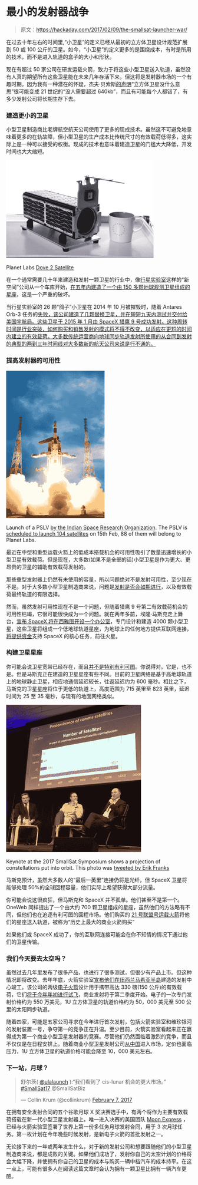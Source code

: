 # 最小的发射器战争

> 原文：<https://hackaday.com/2017/02/09/the-smallsat-launcher-war/>

在过去十年左右的时间里,“小卫星”的定义已经从最初的立方体卫星设计规范扩展到 50 或 100 公斤的卫星。如今，“小卫星”的定义更多的是围绕成本，有时是所用的技术，而不是进入轨道的盒子的大小和形状。

现在有超过 50 家公司在研发运载火箭，致力于将这些小型卫星送入轨道，虽然没有人真的期望所有这些卫星能在未来几年存活下来，但这将是发射器市场的一个有趣时期。因为我有一种潜在的怀疑，杰夫·贝索斯[的声明](https://thescene.com/watch/vanityfair/the-new-establishment-summit-the-power-of-jeff-bezos)“立方体卫星没什么意思”很可能变成 21 世纪的“没人需要超过 640kb”，而且有可能每个人都错了，有多少发射公司将长期生存下去。

### 建造更小的卫星

小型卫星制造商比老牌航空航天公司使用了更多的现成技术。虽然这不可避免地意味着更多的在轨故障，但小型卫星的生产成本比传统尺寸的有效载荷低得多，这实际上是一种可以接受的权衡。现成的技术也意味着建造卫星的门槛大大降低，开发时间也大大缩短。

![Planet Labs Dove 2 Satellite](img/df71dbb1b9be82186da7a3ac232a7e7a.png)

Planet Labs [Dove 2 Satellite](https://www.planet.com/pulse/dove2/)

在一个通常需要几十年来建造和发射一颗卫星的行业中，像[行星实验室](https://www.planet.com/)这样的“新空间”公司从一个车库开始，[在五年内建造了一个由 150 多颗地球观测卫星组成的星座](https://www.itu.int/en/ITU-R/space/workshops/2015-prague-small-sat/Presentations/Planet-Labs-Safyan.pdf)，这是一个严重的破坏。

当行星实验室的 26 颗“鸽子”小卫星在 2014 年 10 月被摧毁时，随着 Antares Orb-3 任务的[失败，该公司建造了几颗替换卫星，并在短短九天内测试并交付给美国宇航局。这些卫星于 2015 年 1 月由 SpaceX 猎鹰 9 号成功发射。这种周转时间是行业突破，如何购买和销售发射的模式将不得不改变，以适应在更短的时间内建立的有效载荷。大多数传统运营商向地球同步轨道发射所使用的从合同到发射的典型的两到三年时间线对大多数新的航天公司来说是行不通的。](http://www.universetoday.com/116639/antares-orb-3-rocket-explosion-and-frightening-incineration-captured-by-up-close-launch-pad-videosphotos-pt-2/)

### 提高发射器的可用性

![Launch of a PSLV by the Indian Space Research Organization](img/459995fedd6e43871089330ff870daa5.png)

Launch of a PSLV [by the Indian Space Research Organization](http://dos.gov.in/pslv-c11-chandrayaan-1/pslv-c11-chandrayaan-1-gallery). The PSLV is [scheduled to launch 104 satellites](http://tech.firstpost.com/news-analysis/isros-mid-february-pslv-c37-launch-of-104-satellites-to-have-88-satellites-from-planet-labs-360922.html) on 15th Feb, 88 of them will belong to Planet Labs.

最近在中型和重型运载火箭上的低成本搭载机会的可用性吸引了数量迅速增长的小型卫星有效载荷。但是现在，大多数(如果不是全部的话)小型卫星是作为更大、更昂贵的卫星的辅助有效载荷发射的。

那些重型发射器上仍然有未使用的容量，所以问题绝对不是发射可用性，至少现在不是。对于大多数小型卫星制造商来说，问题是[发射是否会如期进行](http://spacenews.com/spire-deploys-four-satellites-from-cygnus/#sthash.LdfW8bfF.dpuf)，以及有效载荷最终轨道的有限选择。

然而，虽然发射可用性现在不是一个问题，但随着猎鹰 9 号第二有效载荷机会的可用性枯竭，它很可能很快成为一个问题。就在两年多前，埃隆·马斯克走上舞台，[宣布 SpaceX 将在西雅图开设一个办公室](https://www.youtube.com/watch?v=AHeZHyOnsm4)，专门设计和建造 4000 颗小型卫星，这些卫星将组成一个低地球轨道星座，为地球上的任何地方提供互联网连接，[将提供资金](http://www.wsj.com/articles/exclusive-peek-at-spacex-data-shows-loss-in-2015-heavy-expectations-for-nascent-internet-service-1484316455)支持 SpaceX 的核心任务，前往火星。

### 构建卫星星座

你可能会说卫星宽带已经存在，而且[并不是特别有利可图](http://www.airspacemag.com/space/the-rise-and-fall-and-rise-of-iridium-5615034/)。你说得对。它是，也不是。但是马斯克正在建造的卫星星座有些不同。目前的卫星网络是基于高地球轨道上的地球静止卫星，相应地通信延迟较长，往返延迟约为 600 毫秒。相比之下，马斯克的卫星星座将位于更低的轨道上，高度范围为 715 英里至 823 英里，延迟时间为 25 至 35 毫秒，与现有的地面网络类似。

![Keynote at the 2017 SmallSat Symposium shows a projection of constellations put into orbit. This photo was tweeted by Erik Franks](img/e96352e65791d2d7626114ce42e1fe17.png)

Keynote at the 2017 SmallSat Symposium shows a projection of constellations put into orbit. This photo was [tweeted by Erik Franks](https://twitter.com/erikjfranks/status/829049193968783361/photo/1)

马斯克预计，虽然大多数人的“最后一英里”连接仍将是光纤，但 SpaceX 卫星将能够处理 50%的全球回程容量，他们实际上希望获得大部分流量。

你可能会说这很疯狂，但马斯克和 SpaceX 并不孤单。他们甚至不是第一个。OneWeb 同样提出了一个由大约 700 颗卫星组成的星座，虽然他们的方法略有不同，但他们也在追逐有利可图的回程市场。他们购买的 [21 号联盟号运载火箭](https://spaceflightnow.com/2015/07/01/oneweb-launch-deal-called-largest-commercial-rocket-buy-in-history/)将他们的星座送入轨道，被称为“历史上最大的商业火箭购买”

如果他们或 SpaceX 成功了，你的互联网连接可能会在你不知情的情况下通过他们的卫星传输。

### 我们今天要去太空吗？

虽然过去几年里发布了很多产品，也进行了很多测试，但很少有产品上市。但这种情况即将改变。去年年底，火箭实验室[宣布他们在纽西兰](https://www.rocketlabusa.com/latest/rocket-lab-launch-complex-1-ready-for-launches/)[马希亚半岛](https://en.wikipedia.org/wiki/Mahia_Peninsula)建造的发射中心竣工。该公司的两级[电子火箭](https://www.rocketlabusa.com/electron/)设计用于携带高达 330 磅(150 公斤)的有效载荷，它们[将于今年年初进行试飞](https://www.rocketlabusa.com/latest/rocket-lab-completes-final-major-technical-milestone-before-first-test-launches/)，商业发射将于第二季度开始。电子的一次专门发射价格约为 550 万美元，1U 立方体卫星的轨道价格约为 50，000 美元至 500 公里的太阳同步轨道。

随着四家，可能是五家公司寻求在今年进行首次发射，包括火箭实验室和维珍银河的发射装置一号，争夺第一的竞争正在升温。至少目前，火箭实验室看起来正在赢得成为第一个商业小型卫星发射器的竞赛。尽管他们仍然面临着激烈的竞争，而且不仅仅是在日程安排上。随着商业小型卫星发射公司[从中国](http://spacenews.com/new-chinese-commercial-launch-company-advertises-high-launch-rate-low-price/)进入市场，定价也面临压力，1U 立方体卫星的轨道价格可能会降至 10，000 美元左右。

### 下一站，月球？

> 舒尔茨( [@ulalaunch](https://twitter.com/ulalaunch?ref_src=twsrc%5Etfw) ):“我们看到了 cis-lunar 机会的更大市场。” [#SmallSat17](https://twitter.com/hashtag/SmallSat17?src=hash&ref_src=twsrc%5Etfw) @SmallSatBiz
> 
> — Collin Krum (@collinkrum) [February 7, 2017](https://twitter.com/collinkrum/status/829091801344544769?ref_src=twsrc%5Etfw)

在拥有安全发射合同的五个谷歌月球 X 奖决赛选手中，有两个将作为主要有效载荷搭载在新一代小型卫星发射器上。唯一进入决赛的美国团队 [Moon Express](http://www.moonexpress.com/) ，已经与火箭实验室签署了世界上第一份多任务月球发射合同，用于 3 次月球任务。第一枚计划在今年晚些时候发射，是新电子火箭的首批发射之一。

无论接下来的一年或两年发生什么，对于新的发射公司和想要跟随他们的小型卫星制造商来说，都是成败的关键。如果他们成功了，发射你自己的太空计划的价格将会大幅下降，并使拥有你自己的卫星的成本与购买一辆中档汽车的成本持平。在这一点上，可能有很多人在阅读这篇文章时会认为拥有一颗卫星比拥有一辆汽车更酷。